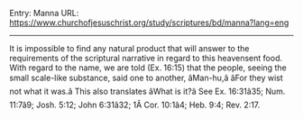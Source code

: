 Entry: Manna
URL: https://www.churchofjesuschrist.org/study/scriptures/bd/manna?lang=eng

---

It is impossible to find any natural product that will answer to the requirements of the scriptural narrative in regard to this heavensent food. With regard to the name, we are told (Ex. 16:15) that the people, seeing the small scale-like substance, said one to another, âMan-hu,â âFor they wist not what it was.â This also translates âWhat is it?â See Ex. 16:31â35; Num. 11:7â9; Josh. 5:12; John 6:31â32; 1Â Cor. 10:1â4; Heb. 9:4; Rev. 2:17.
